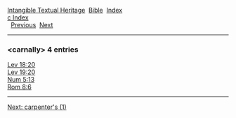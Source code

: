[Intangible Textual Heritage](../../index)  [Bible](../index) 
[Index](index)   
[c Index](_c_)  
  [Previous](c01923)  [Next](c01925) 

------------------------------------------------------------------------

### &lt;carnally&gt; 4 entries

[Lev 18:20](../kjv/lev018.htm#020)  
[Lev 19:20](../kjv/lev019.htm#020)  
[Num 5:13](../kjv/num005.htm#013)  
[Rom 8:6](../kjv/rom008.htm#006)  

------------------------------------------------------------------------

[Next: carpenter's (1)](c01925)
